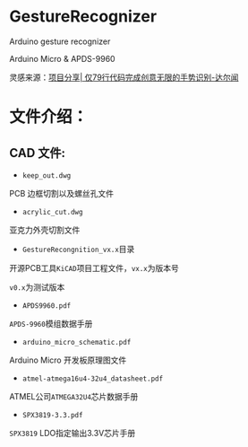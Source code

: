 # GestureRecognizer
Arduino gesture recognizer 


Arduino Micro & APDS-9960

灵感来源：[项目分享| 仅79行代码完成创意无限的手势识别-达尔闻](https://mp.weixin.qq.com/s?__biz=Mzg5MDIwNjIwMA==&mid=2247487434&idx=1&sn=29d6b7993d02188ba65733b20ad2a762&chksm=cfe16d5df896e44b597ace6809630956f4d3aa21fd6b22a396ba0d845c95fb6d9e29681feae6&mpshare=1&scene=1&srcid=&sharer_sharetime=1583164657858&sharer_shareid=0c769536d49fd2cb8f0ef12c90c80767&key=8eeaa62989b7fc0065dece1a9212dff5f27386467d4d533e64b5c6a2c54790b6574c328a8588dde7211a68335e2cf88b518cd38d62b7ad51095a01527caba18bb09bb7a33e1c2c4aa6fcb7e10264bc07&ascene=1&uin=MjYyNDU2OTQ4Mw%3D%3D&devicetype=Windows+10&version=62080079&lang=zh_CN&exportkey=AQDvvnlrbb1TDLe%2FxRWgDH8%3D&pass_ticket=tlb5tIoWcS5ovoYA%2F7%2FqY6LkgplIeDwrproBKccGjKsGFLNbrkXrjvu%2FfJuQfbgA)

# 文件介绍：

## CAD 文件:

- `keep_out.dwg`

PCB 边框切割以及螺丝孔文件

- `acrylic_cut.dwg`

亚克力外壳切割文件

- `GestureRecongnition_vx.x`目录

开源PCB工具`KiCAD`项目工程文件，`vx.x`为版本号

`v0.x`为测试版本

- `APDS9960.pdf`

`APDS-9960`模组数据手册

- `arduino_micro_schematic.pdf`

Arduino Micro 开发板原理图文件

- `atmel-atmega16u4-32u4_datasheet.pdf`

ATMEL公司`ATMEGA32U4`芯片数据手册

- `SPX3819-3.3.pdf`

`SPX3819` LDO指定输出3.3V芯片手册